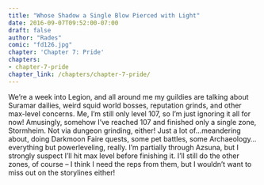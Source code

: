 ```yaml
---
title: "Whose Shadow a Single Blow Pierced with Light"
date: 2016-09-07T09:52:00-07:00
draft: false
author: "Rades"
comic: "fd126.jpg"
chapter: 'Chapter 7: Pride'
chapters:
- chapter-7-pride
chapter_link: /chapters/chapter-7-pride/
---
```


We’re a week into Legion, and all around me my guildies are talking about Suramar dailies, weird squid world bosses, reputation grinds, and other max-level concerns. Me, I’m still only level 107, so I’m just ignoring it all for now! Amusingly, somehow I’ve reached 107 and finished only a single zone, Stormheim. Not via dungeon grinding, either! Just a lot of…meandering about, doing Darkmoon Faire quests, some pet battles, some Archaeology…everything but powerleveling, really. I’m partially through Azsuna, but I strongly suspect I’ll hit max level before finishing it. I’ll still do the other zones, of course – I think I need the reps from them, but I wouldn’t want to miss out on the storylines either!

